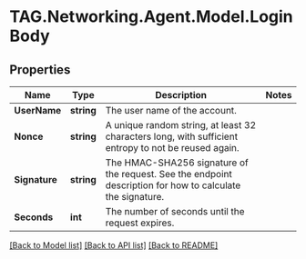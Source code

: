 # TAG.Networking.Agent.Model.LoginBody

## Properties

Name | Type | Description | Notes
------------ | ------------- | ------------- | -------------
**UserName** | **string** | The user name of the account. | 
**Nonce** | **string** | A unique random string, at least 32 characters long, with sufficient entropy to not be reused again. | 
**Signature** | **string** | The HMAC-SHA256 signature of the request. See the endpoint description for how to calculate the signature.  | 
**Seconds** | **int** | The number of seconds until the request expires. | 

[[Back to Model list]](../README.md#documentation-for-models) [[Back to API list]](../README.md#documentation-for-api-endpoints) [[Back to README]](../README.md)


